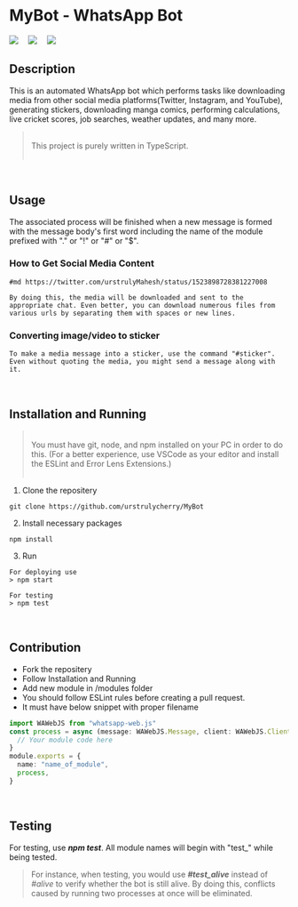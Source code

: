 # **MyBot - WhatsApp Bot**

![](https://img.shields.io/github/stars/urstrulycherry/MyBot?style=social)&emsp;
![](https://img.shields.io/github/forks/urstrulycherry/MyBot?style=flat-square)&emsp;
[![](https://img.shields.io/twitter/url?style=social&url=https%3A%2F%2Fgithub.com%2Furstrulycherry%2FMyBot)](https://twitter.com/intent/tweet?text=Wow:&url=https%3A%2F%2Fgithub.com%2Furstrulycherry%2FMyBot)

## Description

This is an automated WhatsApp bot which performs tasks like downloading media from other social media platforms(Twitter, Instagram, and YouTube), generating stickers, downloading manga comics, performing calculations, live cricket scores, job searches, weather updates, and many more.

> <br/>This project is purely written in TypeScript.
> <br/><br/>

<br/>

## Usage

The associated process will be finished when a new message is formed with the message body's first word including the name of the module prefixed with "." or "!" or "#" or "$".

### How to Get Social Media Content

```
#md https://twitter.com/urstrulyMahesh/status/1523898728381227008

By doing this, the media will be downloaded and sent to the appropriate chat. Even better, you can download numerous files from various urls by separating them with spaces or new lines.
```

### Converting image/video to sticker

```
To make a media message into a sticker, use the command "#sticker". Even without quoting the media, you might send a message along with it.
```

<br/>

## Installation and Running

> \
> You must have git, node, and npm installed on your PC in order to do this. (For a better experience, use VSCode as your editor and install the ESLint and Error Lens Extensions.)<br/><br/>

1. Clone the repositery

```
git clone https://github.com/urstrulycherry/MyBot
```

2. Install necessary packages

```
npm install
```

3. Run

```
For deploying use
> npm start

For testing
> npm test
```

<br/>

## Contribution

- Fork the repositery
- Follow Installation and Running
- Add new module in /modules folder
- You should follow ESLint rules before creating a pull request.
- It must have below snippet with proper filename

```ts
import WAWebJS from "whatsapp-web.js"
const process = async (message: WAWebJS.Message, client: WAWebJS.Client) => {
  // Your module code here
}
module.exports = {
  name: "name_of_module",
  process,
}
```

<br/>

## Testing

For testing, use **_npm test_**. All module names will begin with "test\_" while being tested.

> For instance, when testing, you would use **_#test_alive_** instead of _#alive_ to verify whether the bot is still alive. By doing this, conflicts caused by running two processes at once will be eliminated.
